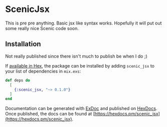 # ScenicJsx

This is pre pre anything. Basic jsx like syntax works. Hopefully it will
put out some really nice Scenic code soon.

## Installation

Not really published since there isn't much to publish be when I do ;)

If [available in Hex](https://hex.pm/docs/publish), the package can be installed
by adding `scenic_jsx` to your list of dependencies in `mix.exs`:

```elixir
def deps do
  [
    {:scenic_jsx, "~> 0.1.0"}
  ]
end
```

Documentation can be generated with [ExDoc](https://github.com/elixir-lang/ex_doc)
and published on [HexDocs](https://hexdocs.pm). Once published, the docs can
be found at [https://hexdocs.pm/scenic_jsx](https://hexdocs.pm/scenic_jsx).

